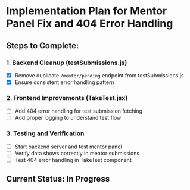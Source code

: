 # Implementation Plan for Mentor Panel Fix and 404 Error Handling

## Steps to Complete:

### 1. Backend Cleanup (testSubmissions.js)
- [x] Remove duplicate `/mentor/pending` endpoint from testSubmissions.js
- [x] Ensure consistent error handling pattern

### 2. Frontend Improvements (TakeTest.jsx)
- [ ] Add 404 error handling for test submission fetching
- [ ] Add proper logging to understand test flow

### 3. Testing and Verification
- [ ] Start backend server and test mentor panel
- [ ] Verify data shows correctly in mentor submissions
- [ ] Test 404 error handling in TakeTest component

## Current Status: In Progress
